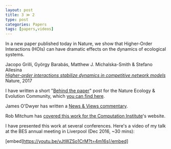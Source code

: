 ```yaml
---
layout: post
title: 3 ≫ 2
type: post
categories: Papers
tags: [papers,videos]
---
```


In a new paper published today in Nature, we show that Higher-Order Interactions (HOIs) can have dramatic effects on the dynamics of ecological systems.

Jacopo Grilli, György Barabás, Matthew J. Michalska-Smith & Stefano Allesina  
_[Higher-order interactions stabilize dynamics in competitive network models](http://www.nature.com/nature/journal/vaop/ncurrent/full/nature23273.html)_  
Nature, 2017

I have written a short "[Behind the paper](https://natureecoevocommunity.nature.com/channels/521-behind-the-paper)" post for the Nature Ecology & Evolution Community, which [you can find here](https://natureecoevocommunity.nature.com/channels/521-behind-the-paper/posts/18885-for-ecological-interactions-3-2).

James O'Dwyer&nbsp;has written a [News & Views commentary](http://www.nature.com/nature/journal/vaop/ncurrent/full/nature23103.html).

Rob Mitchum has [covered this work for the Computation Institute](https://ci.uchicago.edu/press-releases/new-ecological-model-generates-diversity-chain-head-head-battles)'s website.

I have presented this work at several conferences. Here's a video of my talk at the BES annual meeting in Liverpool (Dec 2016, ~30 mins):

[embed]https://youtu.be/vJtWZSo1CrM?t=4m16s[/embed]

<script src="https://d1bxh8uas1mnw7.cloudfront.net/assets/embed.js" type="text/javascript"></script>


